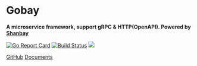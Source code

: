 # Gobay

**A microservice framework, support gRPC & HTTP(OpenAPI). Powered by [Shanbay](https://www.shanbay.com)**


[![Go Report Card](https://goreportcard.com/badge/github.com/apocelipes/gobay)](https://goreportcard.com/report/github.com/shanbay/gobay)
[![Build Status](https://github.com/apocelipes/gobay/workflows/CI/badge.svg)](https://github.com/shanbay/gobay/actions)
[![](https://img.shields.io/:license-mit-blue.svg?style=flat-square)](https://shanbay.mit-license.org)


[GitHub](https://github.com/apocelipes/gobay)
[Documents](?id=documents)
